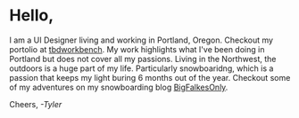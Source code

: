 # Hello,
I am a UI Designer living and working in Portland, Oregon. Checkout my portolio at <a href="http://tbdworkbench.com/" target="_blank">tbdworkbench</a>. My work highlights what I've been doing in Portland but does not cover all my passions. Living in the Northwest, the outdoors is a huge part of my life. Particularly snowboaridng, which is a passion that keeps my light buring 6 months out of the year. Checkout some of my adventures on my snowboarding blog <a href="http://bigflakesonly.com/" target="_blank">BigFalkesOnly</a>.  

Cheers, <em>-Tyler</em>
